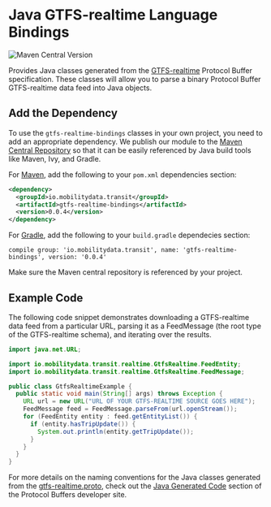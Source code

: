 # Java GTFS-realtime Language Bindings

![Maven Central Version](https://img.shields.io/maven-central/v/io.mobilitydata.transit/gtfs-realtime-bindings.svg)

Provides Java classes generated from the [GTFS-realtime](https://github.com/google/transit/tree/master/gtfs-realtime)
Protocol Buffer specification.  These classes will allow you to parse a binary Protocol Buffer
GTFS-realtime data feed into Java objects.

## Add the Dependency 

To use the `gtfs-realtime-bindings` classes in your own project, you need to add
an appropriate dependency.  We publish our module to the [Maven Central Repository](http://search.maven.org/)
so that it can be easily referenced by Java build tools like Maven, Ivy, and Gradle.

For [Maven](http://maven.apache.org/), add the following to your `pom.xml`
dependencies section:

```xml
<dependency>
  <groupId>io.mobilitydata.transit</groupId>
  <artifactId>gtfs-realtime-bindings</artifactId>
  <version>0.0.4</version>
</dependency>
```

For [Gradle](https://www.gradle.org/), add the following to your `build.gradle`
dependecies section:

```
compile group: 'io.mobilitydata.transit', name: 'gtfs-realtime-bindings', version: '0.0.4'
```

Make sure the Maven central repository is referenced by your project.

## Example Code

The following code snippet demonstrates downloading a GTFS-realtime data feed
from a particular URL, parsing it as a FeedMessage (the root type of the
GTFS-realtime schema), and iterating over the results.

```java
import java.net.URL;

import io.mobilitydata.transit.realtime.GtfsRealtime.FeedEntity;
import io.mobilitydata.transit.realtime.GtfsRealtime.FeedMessage;

public class GtfsRealtimeExample {
  public static void main(String[] args) throws Exception {
    URL url = new URL("URL OF YOUR GTFS-REALTIME SOURCE GOES HERE");
    FeedMessage feed = FeedMessage.parseFrom(url.openStream());
    for (FeedEntity entity : feed.getEntityList()) {
      if (entity.hasTripUpdate()) {
        System.out.println(entity.getTripUpdate());
      }
    }
  }
}
```

For more details on the naming conventions for the Java classes generated from
the [gtfs-realtime.proto](https://github.com/google/transit/blob/master/gtfs-realtime/proto/gtfs-realtime.proto),
check out the [Java Generated Code](https://developers.google.com/protocol-buffers/docs/reference/java-generated)
section of the Protocol Buffers developer site.
